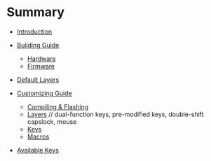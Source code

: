 # Summary

- [Introduction](README.md)

- [Building Guide](building.md)
    - [Hardware](hardware_guide.md)
    - [Firmware](firmware_guide.md)

- [Default Layers]()

- [Customizing Guide](customizing.md)
    - [Compiling & Flashing]()
    - [Layers]()
// dual-function keys, pre-modified keys, double-shift capslock, mouse
    - [Keys]()
    - [Macros]()

- [Available Keys](keys.md)
